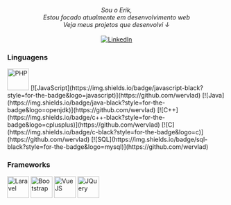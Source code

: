 <p align="center">
    <i>
        Sou o Erik,<br>
        Estou focado atualmente em desenvolvimento web <br>
        Veja meus projetos que desenvolvi ↓<br>
    </i><br>
    <a href="https://www.linkedin.com/in/erik-monteiro-a303ab1a6/">
        <img src="https://img.shields.io/badge/LinkedIn-blue?style=flat-square&logo=linkedin" alt="LinkedIn">
    </a>
</p>

### Linguagens

<img height="50" alt="PHP" src="https://cdn.jsdelivr.net/gh/devicons/devicon/icons/php/php-plain.svg"/>
[![JavaScript](https://img.shields.io/badge/javascript-black?style=for-the-badge&logo=javascript)](https://github.com/wervlad)
[![Java](https://img.shields.io/badge/java-black?style=for-the-badge&logo=openjdk)](https://github.com/wervlad)
[![C++](https://img.shields.io/badge/c++-black?style=for-the-badge&logo=cplusplus)](https://github.com/wervlad)
[![C](https://img.shields.io/badge/c-black?style=for-the-badge&logo=c)](https://github.com/wervlad)
[![SQL](https://img.shields.io/badge/sql-black?style=for-the-badge&logo=mysql)](https://github.com/wervlad)

### Frameworks
<img height="50"  alt="Laravel" src="https://cdn.jsdelivr.net/gh/devicons/devicon/icons/laravel/laravel-plain-wordmark.svg"/>
<img height="50"  alt="Bootstrap" src="https://cdn.jsdelivr.net/gh/devicons/devicon/icons/bootstrap/bootstrap-plain.svg"/>
<img height="50"  alt="VueJS" src="https://img.shields.io/badge/Vue.js-35495E?style=for-the-badge&logo=vuedotjs&logoColor=4FC08D"/>
<img height="50"  alt="JQuery" src="https://img.shields.io/badge/jQuery-0769AD?style=for-the-badge&logo=jquery&logoColor=white"/>


